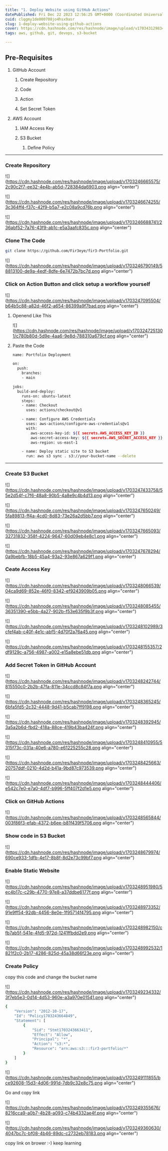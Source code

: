 ```yaml
---
title: "1. Deploy Website using GitHub Actions"
datePublished: Fri Dec 22 2023 12:56:25 GMT+0000 (Coordinated Universal Time)
cuid: clqgmy1de000708jo4hsx9asr
slug: 1-deploy-website-using-github-actions
cover: https://cdn.hashnode.com/res/hashnode/image/upload/v1703431298347/1bcdfd7b-04e2-41de-9fb6-f482569b6061.png
tags: aws, github, git, devops, s3-bucket

---
```


## Pre-Requisites

1. GitHub Account
    
    1. Create Repository
        
    2. Code
        
    3. Action
        
    4. Set Secret Token
        
2. AWS Account
    
    1. IAM Access Key
        
    2. S3 Bucket
        
        1. Define Policy
            

---

### Create Repository

![](https://cdn.hashnode.com/res/hashnode/image/upload/v1703246665575/2c90c2f7-ee32-4e4b-ab5d-728384da6903.png align="center")

![](https://cdn.hashnode.com/res/hashnode/image/upload/v1703246674255/3c364ff4-f37c-42f9-b5a7-e2c08a9cd76b.png align="center")

![](https://cdn.hashnode.com/res/hashnode/image/upload/v1703246688741/236abf52-7a76-43f9-ab1c-e5a3aafc835c.png align="center")

### Clone The Code

```bash
git clone https://github.com/Fir3eye/fir3-Portfolio.git
```

![](https://cdn.hashnode.com/res/hashnode/image/upload/v1703246790149/58813100-de9a-4edf-8dfe-6e7472b7bc7d.png align="center")

### Click on Action Button and click setup a workflow yourself

![](https://cdn.hashnode.com/res/hashnode/image/upload/v1703247095504/b64b5c88-a82d-46f2-a654-86399a9f7bad.png align="center")

1. Openend Like This
    
    ![](https://cdn.hashnode.com/res/hashnode/image/upload/v1703247251301/c780b80d-5d9e-4aa6-9e8d-788310a679cf.png align="center")
    
2. Paste the Code
    
    ```bash
    name: Portfolio Deployment
    
    on:
      push:
        branches:
        - main
    
    jobs:
      build-and-deploy:
        runs-on: ubuntu-latest
        steps:
        - name: Checkout
          uses: actions/checkout@v1
    
        - name: Configure AWS Credentials
          uses: aws-actions/configure-aws-credentials@v1
          with:
            aws-access-key-id: ${{ secrets.AWS_ACCESS_KEY_ID }}
            aws-secret-access-key: ${{ secrets.AWS_SECRET_ACCESS_KEY }}
            aws-region: us-east-1
    
        - name: Deploy static site to S3 bucket
          run: aws s3 sync . s3://your-bucket-name --delete
    ```
    

---

### Create S3 Bucket

![](https://cdn.hashnode.com/res/hashnode/image/upload/v1703247433758/55e2d54f-c7f6-48a8-90b5-4a8e9c4b4d13.png align="center")

![](https://cdn.hashnode.com/res/hashnode/image/upload/v1703247650249/5fa89813-ff4a-4cd0-8d83-73e26a2d5bb7.png align="center")

![](https://cdn.hashnode.com/res/hashnode/image/upload/v1703247665093/32731832-358f-4224-9647-60d09eb4e8c1.png align="center")

![](https://cdn.hashnode.com/res/hashnode/image/upload/v1703247678294/0a9bebfb-18b5-45a4-93a2-93e867a629f1.png align="center")

### Ceate Access Key

![](https://cdn.hashnode.com/res/hashnode/image/upload/v1703248066539/04ca9d69-852e-46f0-8342-ef9243909b05.png align="center")

![](https://cdn.hashnode.com/res/hashnode/image/upload/v1703248085455/36351390-e5bb-4a27-902b-f53e635f9b3f.png align="center")

![](https://cdn.hashnode.com/res/hashnode/image/upload/v1703248102989/3cfef4ab-c40f-4e1c-abf5-4d70f2a76a45.png align="center")

![](https://cdn.hashnode.com/res/hashnode/image/upload/v1703248155357/2df9129c-a756-4987-a002-e15a8ebe51db.png align="center")

### Add Secret Token in GitHub Account

![](https://cdn.hashnode.com/res/hashnode/image/upload/v1703248242744/815550c0-2b2b-47fa-811e-34ccd8c84f7a.png align="center")

![](https://cdn.hashnode.com/res/hashnode/image/upload/v1703248365245/6bfa5fd5-2c32-4448-9d41-b5cab7ff9198.png align="center")

![](https://cdn.hashnode.com/res/hashnode/image/upload/v1703248392945/3a5a2b6d-fbd2-418a-88ce-419b43ba424f.png align="center")

![](https://cdn.hashnode.com/res/hashnode/image/upload/v1703248410955/5315f73c-031a-40e6-a780-e61225255c28.png align="center")

![](https://cdn.hashnode.com/res/hashnode/image/upload/v1703248425663/20757ddf-0210-4d2d-b41a-9bd87c973539.png align="center")

![](https://cdn.hashnode.com/res/hashnode/image/upload/v1703248444406/e542c7e0-e7a0-4df7-b996-5ff407f2d1e5.png align="center")

### Click on GitHub Actions

![](https://cdn.hashnode.com/res/hashnode/image/upload/v1703248565844/003f86f3-efab-4372-b6ee-b81f439f5706.png align="center")

### Show code in S3 Bucket

![](https://cdn.hashnode.com/res/hashnode/image/upload/v1703248679974/690ce933-1dfb-4e17-8b8f-8d2e73c99bf7.png align="center")

### Enable Static Website

![](https://cdn.hashnode.com/res/hashnode/image/upload/v1703248951980/5ec4b17c-c29b-4770-97e8-a37ddbe6177f.png align="center")

![](https://cdn.hashnode.com/res/hashnode/image/upload/v1703248973352/91e9ff54-92db-4456-8e0e-1f95714f4795.png align="center")

![](https://cdn.hashnode.com/res/hashnode/image/upload/v1703248982150/cfb7ab5f-541e-4fd5-972d-1241ffbdd2e9.png align="center")

![](https://cdn.hashnode.com/res/hashnode/image/upload/v1703248992532/1821f2c0-2b17-4286-825d-45a38d66f23e.png align="center")

### Create Policy

copy this code and change the bucket name

![](https://cdn.hashnode.com/res/hashnode/image/upload/v1703249234332/3f7eb5e3-0d14-4d53-960e-a3a970e01541.png align="center")

```bash
{
    "Version": "2012-10-17",
    "Id": "Policy1703243664849",
    "Statement": [
        {
            "Sid": "Stmt1703243663411",
            "Effect": "Allow",
            "Principal": "*",
            "Action": "s3:*",
            "Resource": "arn:aws:s3:::fir3-portfolio/*"
        }
    ]
}
```

![](https://cdn.hashnode.com/res/hashnode/image/upload/v1703249111855/bce92608-15d3-4d06-991d-7db9c32e8c75.png align="center")

Go and copy link

![](https://cdn.hashnode.com/res/hashnode/image/upload/v1703249355676/8216cca9-a0b7-4b28-a093-c74b4332ae4f.png align="center")

![](https://cdn.hashnode.com/res/hashnode/image/upload/v1703249360630/4047bc7c-bf08-4b46-89dc-c2732eb78183.png align="center")

copy link on brower :-) keep learning